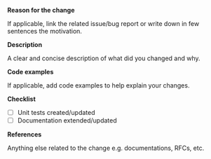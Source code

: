 **Reason for the change**

If applicable, link the related issue/bug report or write down in few sentences the motivation.

**Description**

A clear and concise description of what did you changed and why.

**Code examples**

If applicable, add code examples to help explain your changes.

**Checklist**

- [ ] Unit tests created/updated
- [ ] Documentation extended/updated

**References**

Anything else related to the change e.g. documentations, RFCs, etc.

